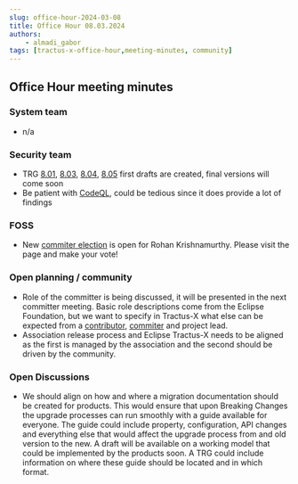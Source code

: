 ```yaml
---
slug: office-hour-2024-03-08
title: Office Hour 08.03.2024
authors: 
    - almadi_gabor
tags: [tractus-x-office-hour,meeting-minutes, community]
---
```


## Office Hour meeting minutes

### System team

- n/a

### Security team

- TRG [8.01](https://eclipse-tractusx.github.io/docs/release/trg-0/trg-8-01),
  [8.03](https://eclipse-tractusx.github.io/docs/release/trg-0/trg-8-03),
  [8.04](https://eclipse-tractusx.github.io/docs/release/trg-0/trg-8-04),
  [8.05](https://eclipse-tractusx.github.io/docs/release/trg-0/trg-8-05) 
  first drafts are created, final versions will come soon
- Be patient with [CodeQL](https://github.com/eclipse-tractusx/sig-security/blob/main/security-tooling.md#codeql), could be tedious since it does provide a lot of findings

### FOSS

- New [commiter election](https://projects.eclipse.org/projects/automotive.tractusx/elections/election-rohan-krishnamurthy-committer-eclipse-tractus-x) is open for Rohan Krishnamurthy. Please visit the page and make your vote!

### Open planning / community

- Role of the committer is being discussed, it will be presented in the next committer meeting.
  Basic role descriptions come from the Eclipse Foundation, but we want to specify in Tractus-X
  what else can be expected from a [contributor](https://www.eclipse.org/legal/ECA.php),
  [commiter](https://www.eclipse.org/membership/become_a_member/committer.php) and project lead.
- Association release process and Eclipse Tractus-X needs to be aligned as the first is managed by
  the association and the second should be driven by the community.

### Open Discussions

- We should align on how and where a migration documentation should be created for products.
  This would ensure that upon Breaking Changes the upgrade processes can run smoothly with
  a guide available for everyone. The guide could include property, configuration, API changes
  and everything else that would affect the upgrade process from and old version to the new.
  A draft will be available on a working model that could be implemented by the products soon.
  A TRG could include information on where these guide should be located and in which format.
